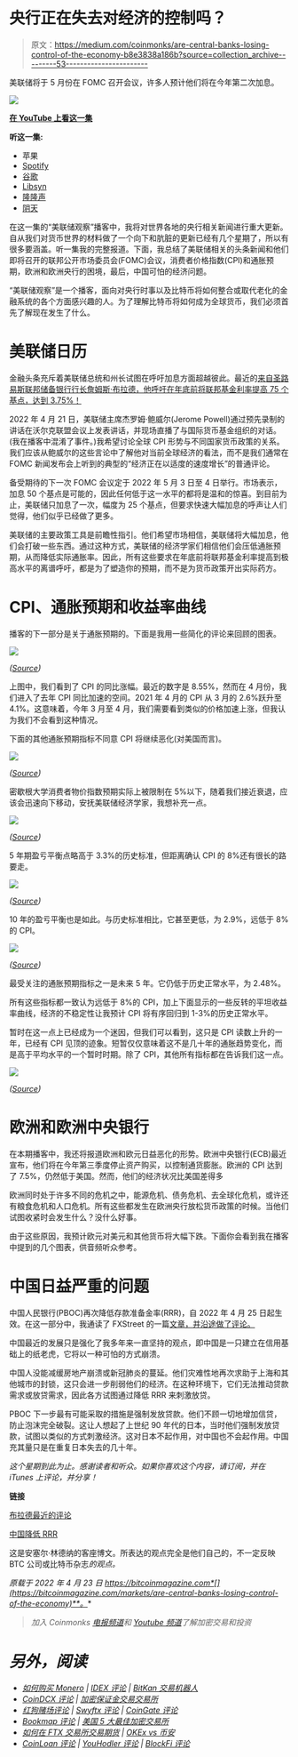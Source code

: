 # 央行正在失去对经济的控制吗？

> 原文：<https://medium.com/coinmonks/are-central-banks-losing-control-of-the-economy-b8e3838a186b?source=collection_archive---------53----------------------->

美联储将于 5 月份在 FOMC 召开会议，许多人预计他们将在今年第二次加息。

![](img/c156cb11813b7fe7db4ce1a709163a37.png)

[**在 YouTube 上看这一集**](https://www.youtube.com/watch?v=2fElE9EpMfg)

**听这一集:**

*   苹果
*   [Spotify](https://open.spotify.com/episode/05gG6Dysy6a3UpBv8Cgapj?si=9835021d307a4968)
*   [谷歌](https://podcasts.google.com/feed/aHR0cHM6Ly9mZWR3YXRjaC5saWJzeW4uY29tL3Jzcw/episode/YzQxZGU0ZWQtODQ2YS00NjY1LWFkZGEtZjFiN2I2MzVhYTNk?sa=X&ved=0CAgQuIEEahcKEwjokIiphKj3AhUAAAAAHQAAAAAQXw)
*   [Libsyn](https://fedwatch.libsyn.com/central-banks-losing-control-fed-89)
*   [隆隆声](https://rumble.com/v11ykyw-central-banks-are-losing-control-fed-89.html)
*   [阴天](https://overcast.fm/+m2adWCrCA)

在这一集的“美联储观察”播客中，我将对世界各地的央行相关新闻进行重大更新。自从我们对货币世界的材料做了一个向下和肮脏的更新已经有几个星期了，所以有很多要涵盖。听一集我的完整报道。下面，我总结了美联储相关的头条新闻和他们即将召开的联邦公开市场委员会(FOMC)会议，消费者价格指数(CPI)和通胀预期，欧洲和欧洲央行的困境，最后，中国可怕的经济问题。

“美联储观察”是一个播客，面向对央行时事以及比特币将如何整合或取代老化的金融系统的各个方面感兴趣的人。为了理解比特币将如何成为全球货币，我们必须首先了解现在发生了什么。

# 美联储日历

金融头条充斥着美联储总统和州长试图在呼吁加息方面超越彼此。最近的[来自圣路易斯联邦储备银行行长詹姆斯·布拉德，他呼吁在年底前将联邦基金利率提高 75 个基点，达到 3.75%！](https://archive.ph/rafqY)

2022 年 4 月 21 日，美联储主席杰罗姆·鲍威尔(Jerome Powell)通过预先录制的讲话在沃尔克联盟会议上发表讲话，并现场直播了与国际货币基金组织的对话。(我在播客中混淆了事件。)我希望讨论全球 CPI 形势与不同国家货币政策的关系。我们应该从鲍威尔的这些言论中了解他对当前全球经济的看法，而不是我们通常在 FOMC 新闻发布会上听到的典型的“经济正在以适度的速度增长”的普通评论。

备受期待的下一次 FOMC 会议定于 2022 年 5 月 3 日至 4 日举行。市场表示，加息 50 个基点是可能的，因此任何低于这一水平的都将是温和的惊喜。到目前为止，美联储只加息了一次，幅度为 25 个基点，但要求快速大幅加息的呼声让人们觉得，他们似乎已经做了更多。

美联储的主要政策工具是前瞻性指引。他们希望市场相信，美联储将大幅加息，他们会打破一些东西。通过这种方式，美联储的经济学家们相信他们会压低通胀预期，从而降低实际通胀率。因此，所有这些要求在年底前将联邦基金利率提高到极高水平的离谱呼吁，都是为了塑造你的预期，而不是为货币政策开出实际药方。

# CPI、通胀预期和收益率曲线

播客的下一部分是关于通胀预期的。下面是我用一些简化的评论来回顾的图表。

![](img/59580dfe507161f6b3b212a9a28ba06b.png)

*(*[*Source*](https://fred.stlouisfed.org/series/CPIAUCSL#0)*)*

上图中，我们看到了 CPI 的同比涨幅。最近的数字是 8.55%，然而在 4 月份，我们进入了去年 CPI 同比加速的空间。2021 年 4 月的 CPI 从 3 月的 2.6%跃升至 4.1%。这意味着，今年 3 月至 4 月，我们需要看到类似的价格加速上涨，但我认为我们不会看到这种情况。

下面的其他通胀预期指标不同意 CPI 将继续恶化(对美国而言)。

![](img/02a4bc2c6447d51da5bcd195099b1382.png)

*(*[*Source*](https://fred.stlouisfed.org/series/MICH)*)*

密歇根大学消费者物价指数预期实际上被限制在 5%以下，随着我们接近衰退，应该会迅速向下移动，安抚美联储经济学家，我想补充一点。

![](img/5c6d6bb8964bf9efa94ecb8bff512765.png)

*(*[*Source*](https://fred.stlouisfed.org/series/T5YIE)*)*

5 年期盈亏平衡点略高于 3.3%的历史标准，但距离确认 CPI 的 8%还有很长的路要走。

![](img/f8891c937cfe722df0dc5d8991340db6.png)

*(*[*Source*](https://fred.stlouisfed.org/series/T10YIE)*)*

10 年的盈亏平衡也是如此。与历史标准相比，它甚至更低，为 2.9%，远低于 8%的 CPI。

![](img/96ef024de60636070c00272e53dfa712.png)

*(*[*Source*](https://fred.stlouisfed.org/series/T5YIFR)*)*

最受关注的通胀预期指标之一是未来 5 年。它仍低于历史正常水平，为 2.48%。

所有这些指标都一致认为远低于 8%的 CPI，加上下面显示的一些反转的平坦收益率曲线，经济的不稳定性让我预计 CPI 将有序回归到 1-3%的历史正常水平。

暂时在这一点上已经成为一个迷因，但我们可以看到，这只是 CPI 读数上升的一年，已经有 CPI 见顶的迹象。短暂仅仅意味着这不是几十年的通胀趋势变化，而是高于平均水平的一个暂时时期。除了 CPI，其他所有指标都在告诉我们这一点。

![](img/04e797eeb9600f18909dad89cf24e2f0.png)

*(*[*Source*](https://www.gurufocus.com/yield_curve.php)*)*

# 欧洲和欧洲中央银行

在本期播客中，我还将报道欧洲和欧元日益恶化的形势。欧洲中央银行(ECB)最近宣布，他们将在今年第三季度停止资产购买，以控制通货膨胀。欧洲的 CPI 达到了 7.5%，仍然低于美国。然而，他们的经济状况比美国差得多

欧洲同时处于许多不同的危机之中，能源危机、债务危机、去全球化危机，或许还有粮食危机和人口危机。所有这些都发生在欧洲央行放松货币政策的时候。当他们试图收紧时会发生什么？没什么好事。

由于这些原因，我预计欧元对美元和其他货币将大幅下跌。下面你会看到我在播客中提到的几个图表，供音频听众参考。

# 中国日益严重的问题

中国人民银行(PBOC)再次降低存款准备金率(RRR)，自 2022 年 4 月 25 日起生效。在这一部分中，我通读了 FXStreet 的一篇[文章，并沿途做了评论。](https://www.fxstreet.com/news/china-pboc-cut-the-rrr-by-25-bps-uob-202204191408)

中国最近的发展只是强化了我多年来一直坚持的观点，即中国是一只建立在信用基础上的纸老虎，它将以一种可怕的方式崩溃。

中国人没能减缓房地产崩溃或新冠肺炎的蔓延。他们灾难性地再次求助于上海和其他城市的封锁，这只会进一步削弱他们的经济。在这种环境下，它们无法推动贷款需求或放贷需求，因此各方试图通过降低 RRR 来刺激放贷。

PBOC 下一步最有可能采取的措施是强制发放贷款。他们不顾一切地增加信贷，防止泡沫完全破裂。这让人想起了上世纪 90 年代的日本，当时他们强制发放贷款，试图以类似的方式刺激经济。这对日本不起作用，对中国也不会起作用。中国充其量只是在重复日本失去的几十年。

*这个星期到此为止。感谢读者和听众。如果你喜欢这个内容，请订阅，并在 iTunes 上评论，并分享！*

**链接**

[布拉德最近的评论](https://archive.ph/rafqY)

[中国降低 RRR](https://www.fxstreet.com/news/china-pboc-cut-the-rrr-by-25-bps-uob-202204191408)

这是安塞尔·林德纳的客座博文。所表达的观点完全是他们自己的，不一定反映 BTC 公司或比特币杂志*的观点。*

*原载于 2022 年 4 月 23 日 https://bitcoinmagazine.com*[](https://bitcoinmagazine.com/markets/are-central-banks-losing-control-of-the-economy)**。**

> *加入 Coinmonks [电报频道](https://t.me/coincodecap)和 [Youtube 频道](https://www.youtube.com/c/coinmonks/videos)了解加密交易和投资*

# *另外，阅读*

*   *[如何购买 Monero](https://coincodecap.com/buy-monero) | [IDEX 评论](https://coincodecap.com/idex-review) | [BitKan 交易机器人](https://coincodecap.com/bitkan-trading-bot)*
*   *[CoinDCX 评论](/coinmonks/coindcx-review-8444db3621a2) | [加密保证金交易交易所](https://coincodecap.com/crypto-margin-trading-exchanges)*
*   *[红狗赌场评论](https://coincodecap.com/red-dog-casino-review) | [Swyftx 评论](https://coincodecap.com/swyftx-review) | [CoinGate 评论](https://coincodecap.com/coingate-review)*
*   *[Bookmap 评论](https://coincodecap.com/bookmap-review-2021-best-trading-software) | [美国 5 大最佳加密交易所](https://coincodecap.com/crypto-exchange-usa)*
*   *[如何在 FTX 交易所交易期货](https://coincodecap.com/ftx-futures-trading) | [OKEx vs 币安](https://coincodecap.com/okex-vs-binance)*
*   *[CoinLoan 评论](https://coincodecap.com/coinloan-review) | [YouHodler 评论](/coinmonks/youhodler-4-easy-ways-to-make-money-98969b9689f2) | [BlockFi 评论](https://coincodecap.com/blockfi-review)*